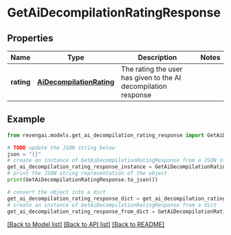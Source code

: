 # GetAiDecompilationRatingResponse


## Properties

Name | Type | Description | Notes
------------ | ------------- | ------------- | -------------
**rating** | [**AiDecompilationRating**](AiDecompilationRating.md) | The rating the user has given to the AI decompilation response | 

## Example

```python
from revengai.models.get_ai_decompilation_rating_response import GetAiDecompilationRatingResponse

# TODO update the JSON string below
json = "{}"
# create an instance of GetAiDecompilationRatingResponse from a JSON string
get_ai_decompilation_rating_response_instance = GetAiDecompilationRatingResponse.from_json(json)
# print the JSON string representation of the object
print(GetAiDecompilationRatingResponse.to_json())

# convert the object into a dict
get_ai_decompilation_rating_response_dict = get_ai_decompilation_rating_response_instance.to_dict()
# create an instance of GetAiDecompilationRatingResponse from a dict
get_ai_decompilation_rating_response_from_dict = GetAiDecompilationRatingResponse.from_dict(get_ai_decompilation_rating_response_dict)
```
[[Back to Model list]](../README.md#documentation-for-models) [[Back to API list]](../README.md#documentation-for-api-endpoints) [[Back to README]](../README.md)


